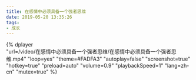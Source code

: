 ```yaml
---
title: 在感情中必须具备一个强者思维
date: 2019-05-20 13:35:26
tags:
- 成长
---
```


{%
    dplayer     
    "url=/video/在感情中必须具备一个强者思维/在感情中必须具备一个强者思维.mp4"
    "loop=yes"
    "theme=#FADFA3"
    "autoplay=false"
    "screenshot=true"
    "hotkey=true"
    "preload=auto"
    "volume=0.9"
    "playbackSpeed=1"
    "lang=zh-cn"
    "mutex=true"
%}
